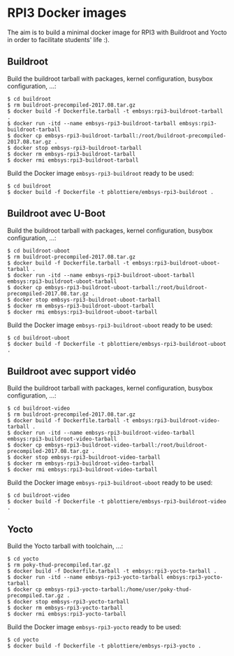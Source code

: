 # RPI3 Docker images

The aim is to build a minimal docker image for RPI3 with Buildroot and Yocto
in order to facilitate students' life :).

## Buildroot

Build the buildroot tarball with packages, kernel configuration, busybox
configuration, ...:

````
$ cd buildroot
$ rm buildroot-precompiled-2017.08.tar.gz
$ docker build -f Dockerfile.tarball -t embsys:rpi3-buildroot-tarball .
$ docker run -itd --name embsys-rpi3-buildroot-tarball embsys:rpi3-buildroot-tarball
$ docker cp embsys-rpi3-buildroot-tarball:/root/buildroot-precompiled-2017.08.tar.gz .
$ docker stop embsys-rpi3-buildroot-tarball
$ docker rm embsys-rpi3-buildroot-tarball
$ docker rmi embsys:rpi3-buildroot-tarball
````

Build the Docker image `embsys-rpi3-buildroot` ready to be used:

````
$ cd buildroot
$ docker build -f Dockerfile -t pblottiere/embsys-rpi3-buildroot .
````

## Buildroot avec U-Boot

Build the buildroot tarball with packages, kernel configuration, busybox
configuration, ...:

````
$ cd buildroot-uboot
$ rm buildroot-precompiled-2017.08.tar.gz
$ docker build -f Dockerfile.tarball -t embsys:rpi3-buildroot-uboot-tarball .
$ docker run -itd --name embsys-rpi3-buildroot-uboot-tarball embsys:rpi3-buildroot-uboot-tarball
$ docker cp embsys-rpi3-buildroot-uboot-tarball:/root/buildroot-precompiled-2017.08.tar.gz .
$ docker stop embsys-rpi3-buildroot-uboot-tarball
$ docker rm embsys-rpi3-buildroot-uboot-tarball
$ docker rmi embsys:rpi3-buildroot-uboot-tarball
````

Build the Docker image `embsys-rpi3-buildroot-uboot` ready to be used:

````
$ cd buildroot-uboot
$ docker build -f Dockerfile -t pblottiere/embsys-rpi3-buildroot-uboot .
````

## Buildroot avec support vidéo

Build the buildroot tarball with packages, kernel configuration, busybox
configuration, ...:

````
$ cd buildroot-video
$ rm buildroot-precompiled-2017.08.tar.gz
$ docker build -f Dockerfile.tarball -t embsys:rpi3-buildroot-video-tarball .
$ docker run -itd --name embsys-rpi3-buildroot-video-tarball embsys:rpi3-buildroot-video-tarball
$ docker cp embsys-rpi3-buildroot-video-tarball:/root/buildroot-precompiled-2017.08.tar.gz .
$ docker stop embsys-rpi3-buildroot-video-tarball
$ docker rm embsys-rpi3-buildroot-video-tarball
$ docker rmi embsys:rpi3-buildroot-video-tarball
````

Build the Docker image `embsys-rpi3-buildroot-uboot` ready to be used:

````
$ cd buildroot-video
$ docker build -f Dockerfile -t pblottiere/embsys-rpi3-buildroot-video .
````

## Yocto

Build the Yocto tarball with toolchain, ...:

````
$ cd yocto
$ rm poky-thud-precompiled.tar.gz
$ docker build -f Dockerfile.tarball -t embsys:rpi3-yocto-tarball .
$ docker run -itd --name embsys-rpi3-yocto-tarball embsys:rpi3-yocto-tarball
$ docker cp embsys-rpi3-yocto-tarball:/home/user/poky-thud-precompiled.tar.gz .
$ docker stop embsys-rpi3-yocto-tarball
$ docker rm embsys-rpi3-yocto-tarball
$ docker rmi embsys:rpi3-yocto-tarball
````

Build the Docker image `embsys-rpi3-yocto` ready to be used:

````
$ cd yocto
$ docker build -f Dockerfile -t pblottiere/embsys-rpi3-yocto .
````
